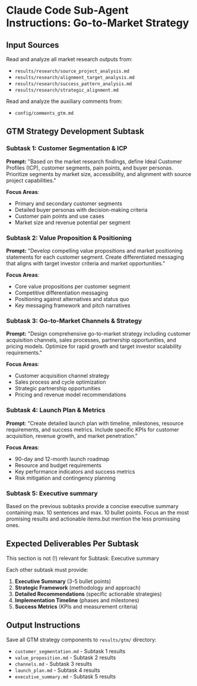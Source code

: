 # Claude Code Sub-Agent Instructions: Go-to-Market Strategy

## Input Sources

Read and analyze all market research outputs from:

- `results/research/source_project_analysis.md`
- `results/research/alignment_target_analysis.md`
- `results/research/success_pattern_analysis.md`
- `results/research/strategic_alignment.md`

Read and analyze the auxiliary comments from:

- `config/comments_gtm.md`

## GTM Strategy Development Subtask

### Subtask 1: Customer Segmentation & ICP

**Prompt:** "Based on the market research findings, define Ideal Customer Profiles (ICP), customer segments, pain points, and buyer personas. Prioritize segments by market size, accessibility, and alignment with source project capabilities."

**Focus Areas**:

- Primary and secondary customer segments
- Detailed buyer personas with decision-making criteria
- Customer pain points and use cases
- Market size and revenue potential per segment

### Subtask 2: Value Proposition & Positioning

**Prompt:** "Develop compelling value propositions and market positioning statements for each customer segment. Create differentiated messaging that aligns with target investor criteria and market opportunities."

**Focus Areas**:

- Core value propositions per customer segment
- Competitive differentiation messaging
- Positioning against alternatives and status quo
- Key messaging framework and pitch narratives

### Subtask 3: Go-to-Market Channels & Strategy

**Prompt:** "Design comprehensive go-to-market strategy including customer acquisition channels, sales processes, partnership opportunities, and pricing models. Optimize for rapid growth and target investor scalability requirements."

**Focus Areas**:

- Customer acquisition channel strategy
- Sales process and cycle optimization
- Strategic partnership opportunities
- Pricing and revenue model recommendations

### Subtask 4: Launch Plan & Metrics

**Prompt**: "Create detailed launch plan with timeline, milestones, resource requirements, and success metrics. Include specific KPIs for customer acquisition, revenue growth, and market penetration."

**Focus Areas**:

- 90-day and 12-month launch roadmap
- Resource and budget requirements
- Key performance indicators and success metrics
- Risk mitigation and contingency planning

### Subtask 5: Executive summary

Based on the previous subtasks provide a concise executive summary containing max. 10 sentences and max. 10 bullet points. Focus an the most promising results and actionable items.but mention the less promissing ones.

## Expected Deliverables Per Subtask

This section is not (!) relevant for Subtask: Executive summary

Each other subtask must provide:

1. **Executive Summary** (3-5 bullet points)
2. **Strategic Framework** (methodology and approach)
3. **Detailed Recommendations** (specific actionable strategies)
4. **Implementation Timeline** (phases and milestones)
5. **Success Metrics** (KPIs and measurement criteria)

## Output Instructions

Save all GTM strategy components to `results/gtm/` directory:

- `customer_segmentation.md` - Subtask 1 results
- `value_proposition.md` - Subtask 2 results
- `channels.md` - Subtask 3 results
- `launch_plan.md` - Subtask 4 results
- `executive_summary.md` - Subtask 5 results

